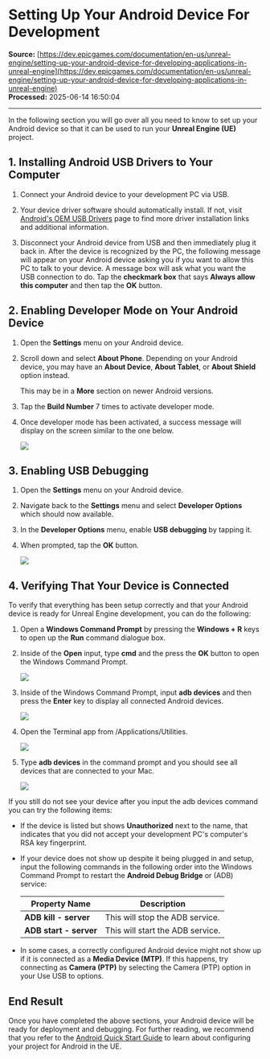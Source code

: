 # Setting Up Your Android Device For Development

**Source:** [https://dev.epicgames.com/documentation/en-us/unreal-engine/setting-up-your-android-device-for-developing-applications-in-unreal-engine](https://dev.epicgames.com/documentation/en-us/unreal-engine/setting-up-your-android-device-for-developing-applications-in-unreal-engine)  
**Processed:** 2025-06-14 16:50:04

---

In the following section you will go over all you need to know to set up your Android device so that it can be used to run your **Unreal Engine (UE)** project.

## 1\. Installing Android USB Drivers to Your Computer

1.  Connect your Android device to your development PC via USB.
    
2.  Your device driver software should automatically install. If not, visit [Android's OEM USB Drivers](http://developer.android.com/tools/extras/oem-usb.html) page to find more driver installation links and additional information.
    
3.  Disconnect your Android device from USB and then immediately plug it back in. After the device is recognized by the PC, the following message will appear on your Android device asking you if you want to allow this PC to talk to your device. A message box will ask what you want the USB connection to do. Tap the **checkmark box** that says **Always allow this computer** and then tap the **OK** button.
    

## 2\. Enabling Developer Mode on Your Android Device

1.  Open the **Settings** menu on your Android device.
    
2.  Scroll down and select **About Phone**. Depending on your Android device, you may have an **About Device**, **About Tablet**, or **About Shield** option instead.
    
    This may be in a **More** section on newer Android versions.
    
3.  Tap the **Build Number** 7 times to activate developer mode.
    
4.  Once developer mode has been activated, a success message will display on the screen similar to the one below.
    
    ![](https://d1iv7db44yhgxn.cloudfront.net/documentation/images/9ee68472-1c96-4c25-90af-983fcf561444/dev_mode_active.png)

## 3\. Enabling USB Debugging

1.  Open the **Settings** menu on your Android device.
    
2.  Navigate back to the **Settings** menu and select **Developer Options** which should now available.
    
3.  In the **Developer Options** menu, enable **USB debugging** by tapping it.
    
4.  When prompted, tap the **OK** button.
    
    ![](https://d1iv7db44yhgxn.cloudfront.net/documentation/images/7982b4d9-c4ec-43d9-bb36-356b92cc3833/enable_usb_debugging_warning.png)

## 4\. Verifying That Your Device is Connected

To verify that everything has been setup correctly and that your Android device is ready for Unreal Engine development, you can do the following:

1.  Open a **Windows Command Prompt** by pressing the **Windows + R** keys to open up the **Run** command dialogue box.
    
2.  Inside of the **Open** input, type **cmd** and the press the **OK** button to open the Windows Command Prompt.
    
    ![](https://d1iv7db44yhgxn.cloudfront.net/documentation/images/988bd047-820b-4384-8c01-920f484bb6f6/windows_run_command.png)
3.  Inside of the Windows Command Prompt, input **adb devices** and then press the **Enter** key to display all connected Android devices.
    
    ![](https://d1iv7db44yhgxn.cloudfront.net/documentation/images/6bec89ce-335f-4eb3-83d1-502c362454df/adb_devices.png)

1.  Open the Terminal app from /Applications/Utilities.
    
    ![](https://d1iv7db44yhgxn.cloudfront.net/documentation/images/dee64809-7b2b-4e40-bdcb-850d68333944/mac_terminal_activate.png)
2.  Type **adb devices** in the command prompt and you should see all devices that are connected to your Mac.
    
    ![](https://d1iv7db44yhgxn.cloudfront.net/documentation/images/8bcf00ba-8116-44c3-b72c-be372454fe96/mac_checking_adb_devices.png)

If you still do not see your device after you input the adb devices command you can try the following items:

-   If the device is listed but shows **Unauthorized** next to the name, that indicates that you did not accept your development PC's computer's RSA key fingerprint.
    
-   If your device does not show up despite it being plugged in and setup, input the following commands in the following order into the Windows Command Prompt to restart the **Android Debug Bridge** or (ADB) service:
    
    | Property Name | Description |
    | --- | --- |
    | **ADB kill - server** | This will stop the ADB service. |
    | **ADB start - server** | This will start the ADB service. |
    
-   In some cases, a correctly configured Android device might not show up if it is connected as a **Media Device (MTP)**. If this happens, try connecting as **Camera (PTP)** by selecting the Camera (PTP) option in your Use USB to options.
    

## End Result

Once you have completed the above sections, your Android device will be ready for deployment and debugging. For further reading, we recommend that you refer to the [Android Quick Start Guide](/documentation/en-us/unreal-engine/setting-up-unreal-engine-projects-for-android-development) to learn about configuring your project for Android in the UE.
